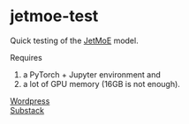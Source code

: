 # jetmoe-test
Quick testing of the [JetMoE](https://research.myshell.ai/jetmoe) model.

Requires
1) a PyTorch + Jupyter environment and 
2) a lot of GPU memory (16GB is not enough).


[Wordpress](https://m0nads.wordpress.com/2024/04/22/jetmoe/) <br>
[Substack](https://monads.substack.com/p/jetmoe)
